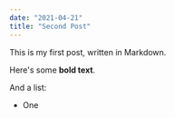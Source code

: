 ```yaml
---
date: "2021-04-21"
title: "Second Post"
---
```

This is my first post, written in Markdown.

Here's some __bold text__.

And a list:

* One
